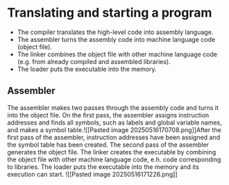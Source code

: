 # Translating and starting a program
- The compiler translates the high-level code into assembly language.
- The assembler turns the assembly code into machine language code (object file).
- The linker combines the object file with other machine language code (e.g. from already compiled and assembled libraries).
- The loader puts the executable into the memory.

## Assembler
The assembler makes two passes through the assembly code and turns it into the object file. On the first pass, the assembler assigns instruction addresses and finds all symbols, such as labels and global variable names, and makes a symbol table.![[Pasted image 20250516170708.png]]After the first pass of the assembler, instruction addresses have been assigned and the symbol table has been created. The second pass of the assembler generates the object file. The linker creates the executable by combining the object file with other machine language code, e.h. code corresponding to libraries. The loader puts the executable into the memory and its execution can start.
![[Pasted image 20250516171226.png]]
